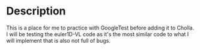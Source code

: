 # Description

This is a place for me to practice with GoogleTest before adding it to Cholla. I
will be testing the euler1D-VL code as it's the most similar code to what I will
implement that is also not full of bugs.